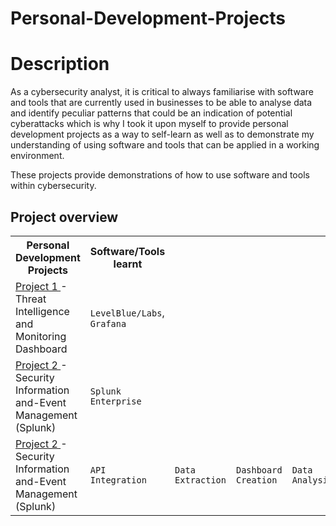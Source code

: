 # Personal-Development-Projects


<h1>Description</h1>
As a cybersecurity analyst, it is critical to always familiarise with software and tools that are currently used in businesses to be able to analyse data and identify
peculiar patterns that could be an indication of potential cyberattacks which is why I took it upon myself to provide personal development projects as a way to self-learn
as well as to demonstrate my understanding of using software and tools that can be applied in a working environment.



These projects provide demonstrations of how to use software and tools within cybersecurity.

<body>
<h2>Project overview</h2>
<table>
  <tr>
    <th>Personal Development Projects</th>
    <th>Software/Tools learnt</th>
  </tr>
      <!-- Personal Development Projects   --> 
  <tr>
    <td><a href="https://github.com/dariusrichardson55/Threat-Intelligence-and-Monitoring-Dashboard">Project 1 </a>- Threat Intelligence and Monitoring Dashboard</td>
    <td><code>LevelBlue/Labs</code>, <code>Grafana</code></td>
  </tr>
   <!-- Security Information and-Event Management (Splunk) --> 
  <tr>
    <td><a href="https://github.com/dariusrichardson55/Security-Information-and-Event-Management-Splunk">Project 2 </a>- Security Information and-Event Management (Splunk)</td>
    <td><code>Splunk Enterprise</code></td>
    </tr>
    <!-- Threat Intelligence and Monitoring Dashboard --> 
  <tr>
    <td><a href="https://github.com/dariusrichardson55/Security-Information-and-Event-Management-Splunk">Project 2 </a>- Security Information and-Event Management (Splunk)</td>
    <td><code>API Integration</code></td>
    <td><code>Data Extraction</code></td>
    <td><code>Dashboard Creation</code></td>
    <td><code>Data Analysis</code></td>
    </tr>
</table>
</body>
